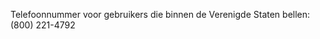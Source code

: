 <Token xmlns:xlink="http://www.w3.org/1999/xlink">Telefoonnummer voor gebruikers die binnen de Verenigde Staten bellen: (800) 221-4792</Token>

<!--HONumber=May16_HO1-->


